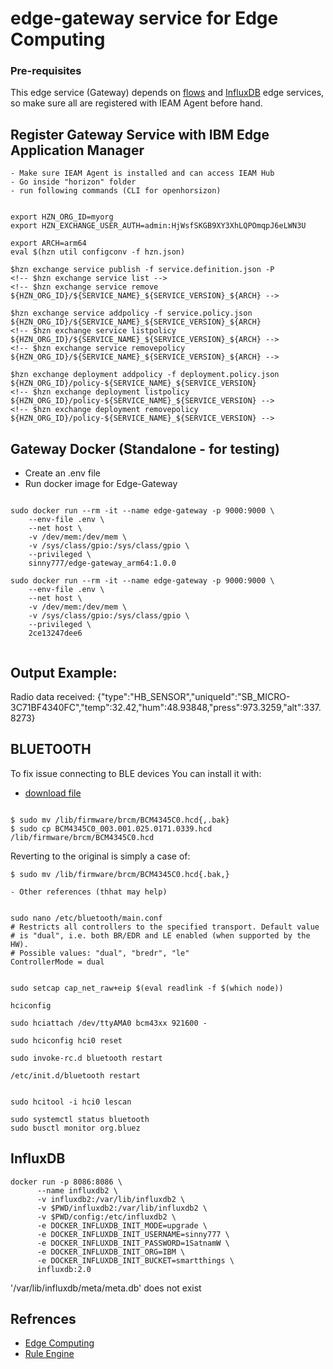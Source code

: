 
# edge-gateway service for Edge Computing

### Pre-requisites
    
This edge service (Gateway) depends on [flows](https://github.com/edge-services/flows) and [InfluxDB](https://github.com/edge-services/Influxdb) edge services, so make sure all are registered with IEAM Agent before hand.

## Register Gateway Service with IBM Edge Application Manager

    - Make sure IEAM Agent is installed and can access IEAM Hub
    - Go inside "horizon" folder
    - run following commands (CLI for openhorsizon)

```

export HZN_ORG_ID=myorg
export HZN_EXCHANGE_USER_AUTH=admin:HjWsfSKGB9XY3XhLQPOmqpJ6eLWN3U

export ARCH=arm64
eval $(hzn util configconv -f hzn.json) 

$hzn exchange service publish -f service.definition.json -P 
<!-- $hzn exchange service list -->
<!-- $hzn exchange service remove ${HZN_ORG_ID}/${SERVICE_NAME}_${SERVICE_VERSION}_${ARCH} -->

$hzn exchange service addpolicy -f service.policy.json ${HZN_ORG_ID}/${SERVICE_NAME}_${SERVICE_VERSION}_${ARCH}
<!-- $hzn exchange service listpolicy ${HZN_ORG_ID}/${SERVICE_NAME}_${SERVICE_VERSION}_${ARCH} -->
<!-- $hzn exchange service removepolicy ${HZN_ORG_ID}/${SERVICE_NAME}_${SERVICE_VERSION}_${ARCH} -->

$hzn exchange deployment addpolicy -f deployment.policy.json ${HZN_ORG_ID}/policy-${SERVICE_NAME}_${SERVICE_VERSION}
<!-- $hzn exchange deployment listpolicy ${HZN_ORG_ID}/policy-${SERVICE_NAME}_${SERVICE_VERSION} -->
<!-- $hzn exchange deployment removepolicy ${HZN_ORG_ID}/policy-${SERVICE_NAME}_${SERVICE_VERSION} -->

```
## Gateway Docker (Standalone - for testing)

- Create an .env file 
- Run docker image for Edge-Gateway

```

sudo docker run --rm -it --name edge-gateway -p 9000:9000 \
    --env-file .env \
    --net host \
    -v /dev/mem:/dev/mem \
    -v /sys/class/gpio:/sys/class/gpio \
    --privileged \
    sinny777/edge-gateway_arm64:1.0.0

sudo docker run --rm -it --name edge-gateway -p 9000:9000 \
    --env-file .env \
    --net host \
    -v /dev/mem:/dev/mem \
    -v /sys/class/gpio:/sys/class/gpio \
    --privileged \
    2ce13247dee6    
    
```

## Output Example: 

Radio data received: {"type":"HB_SENSOR","uniqueId":"SB_MICRO-3C71BF4340FC","temp":32.42,"hum":48.93848,"press":973.3259,"alt":337.8273}

## BLUETOOTH

To fix issue connecting to BLE devices
You can install it with:

  - [download file](https://drive.google.com/file/d/1DVOtBjrsoR2NhwEBVn3ei0sv-xTIBCxR/view)

```

$ sudo mv /lib/firmware/brcm/BCM4345C0.hcd{,.bak}
$ sudo cp BCM4345C0_003.001.025.0171.0339.hcd /lib/firmware/brcm/BCM4345C0.hcd

```

Reverting to the original is simply a case of:

```
$ sudo mv /lib/firmware/brcm/BCM4345C0.hcd{.bak,}

```

    - Other references (thhat may help)

```

sudo nano /etc/bluetooth/main.conf
# Restricts all controllers to the specified transport. Default value
# is "dual", i.e. both BR/EDR and LE enabled (when supported by the HW).
# Possible values: "dual", "bredr", "le"
ControllerMode = dual


sudo setcap cap_net_raw+eip $(eval readlink -f $(which node))

hciconfig

sudo hciattach /dev/ttyAMA0 bcm43xx 921600 -

sudo hciconfig hci0 reset

sudo invoke-rc.d bluetooth restart

/etc/init.d/bluetooth restart


sudo hcitool -i hci0 lescan

sudo systemctl status bluetooth
sudo busctl monitor org.bluez

```

## InfluxDB

```
docker run -p 8086:8086 \
      --name influxdb2 \
      -v influxdb2:/var/lib/influxdb2 \
      -v $PWD/influxdb2:/var/lib/influxdb2 \
      -v $PWD/config:/etc/influxdb2 \
      -e DOCKER_INFLUXDB_INIT_MODE=upgrade \
      -e DOCKER_INFLUXDB_INIT_USERNAME=sinny777 \
      -e DOCKER_INFLUXDB_INIT_PASSWORD=1SatnamW \
      -e DOCKER_INFLUXDB_INIT_ORG=IBM \
      -e DOCKER_INFLUXDB_INIT_BUCKET=smartthings \
      influxdb:2.0

```

'/var/lib/influxdb/meta/meta.db' does not exist


## Refrences

- [Edge Computing](https://github.com/sinny777/edge-computing)
- [Rule Engine](https://github.com/cachecontrol/json-rules-engine)
